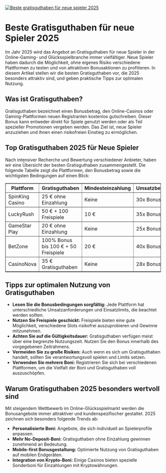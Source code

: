 [![Beste gratisguthaben für neue spieler 2025](https://123-caf.pages.dev/gitsignup.png)](https://vrmoo.ru/Bt82HjjY)

<h1>Beste Gratisguthaben für neue Spieler 2025</h1> <p>Im Jahr 2025 wird das Angebot an Gratisguthaben für neue Spieler in der Online-Gaming- und Glücksspielbranche immer vielfältiger. Neue Spieler haben dadurch die Möglichkeit, ohne eigenes Risiko verschiedene Plattformen zu testen und von attraktiven Bonusaktionen zu profitieren. In diesem Artikel stellen wir die besten Gratisguthaben vor, die 2025 besonders attraktiv sind, und geben praktische Tipps zur optimalen Nutzung.</p>  <h2>Was ist Gratisguthaben?</h2> <p>Gratisguthaben bezeichnet einen Bonusbetrag, den Online-Casinos oder Gaming-Plattformen neuen Registranten kostenlos gutschreiben. Dieser Bonus kann entweder direkt für Spiele genutzt werden oder als Teil spezieller Promotionen vergeben werden. Das Ziel ist, neue Spieler anzuziehen und ihnen einen risikofreien Einstieg zu ermöglichen.</p>  <h2>Top Gratisguthaben 2025 für Neue Spieler</h2> <p>Nach intensiver Recherche und Bewertung verschiedener Anbieter, haben wir eine Übersicht der besten Gratisguthaben zusammengestellt. Die folgende Tabelle zeigt die Plattformen, den Bonusbetrag sowie die wichtigsten Bedingungen auf einen Blick:</p>  <table border="1" cellpadding="8" cellspacing="0" style="border-collapse: collapse; width: 100%;">   <thead>     <tr>       <th>Plattform</th>       <th>Gratisguthaben</th>       <th>Mindesteinzahlung</th>       <th>Umsatzbedingungen</th>       <th>Gültigkeit</th>     </tr>   </thead>   <tbody>     <tr>       <td>SpinKing Casino</td>       <td>25 € ohne Einzahlung</td>       <td>Keine</td>       <td>30x Bonus</td>       <td>14 Tage</td>     </tr>     <tr>       <td>LuckyRush</td>       <td>50 € + 100 Freispiele</td>       <td>10 €</td>       <td>35x Bonus</td>       <td>30 Tage</td>     </tr>     <tr>       <td>GameStar Play</td>       <td>20 € ohne Einzahlung</td>       <td>Keine</td>       <td>25x Bonus</td>       <td>10 Tage</td>     </tr>     <tr>       <td>BetZone</td>       <td>100% Bonus bis 100 € + 50 Freispiele</td>       <td>20 €</td>       <td>40x Bonus</td>       <td>30 Tage</td>     </tr>     <tr>       <td>CasinoNova</td>       <td>35 € Gratisguthaben</td>       <td>Keine</td>       <td>28x Bonus</td>       <td>21 Tage</td>     </tr>   </tbody> </table>  <h2>Tipps zur optimalen Nutzung von Gratisguthaben</h2> <ul>   <li><strong>Lesen Sie die Bonusbedingungen sorgfältig:</strong> Jede Plattform hat unterschiedliche Umsatzanforderungen und Einsatzlimits, die beachtet werden sollten.</li>   <li><strong>Nutzen Sie Freispiele geschickt:</strong> Freispiele bieten eine gute Möglichkeit, verschiedene Slots risikofrei auszuprobieren und Gewinne mitzunehmen.</li>   <li><strong>Achten Sie auf die Gültigkeitsdauer:</strong> Gratisguthaben verfügen meist über eine begrenzte Nutzungszeit. Nutzen Sie den Bonus innerhalb des vorgegebenen Zeitrahmens.</li>   <li><strong>Vermeiden Sie zu große Risiken:</strong> Auch wenn es sich um Gratisguthaben handelt, sollten Sie verantwortungsvoll spielen und Limits setzen.</li>   <li><strong>Verwenden Sie mehrere Boni:</strong> Registrieren Sie sich bei verschiedenen Plattformen, um die Vielfalt der Boni und Gratisguthaben voll auszuschöpfen.</li> </ul>  <h2>Warum Gratisguthaben 2025 besonders wertvoll sind</h2> <p>Mit steigendem Wettbewerb im Online-Glücksspielmarkt werden die Bonusangebote immer attraktiver und kundenspezifischer gestaltet. 2025 zeichnen sich besonders folgende Trends ab:</p> <ul>   <li><strong>Personalisierte Boni:</strong> Angebote, die sich individuell an Spielerprofile anpassen.</li>   <li><strong>Mehr No-Deposit-Boni:</strong> Gratisguthaben ohne Einzahlung gewinnen zunehmend an Bedeutung.</li>   <li><strong>Mobile-first Bonusgestaltung:</strong> Optimierte Nutzung von Gratisguthaben auf mobilen Endgeräten.</li>   <li><strong>Integration von Krypto-Boni:</strong> Einige Casinos bieten spezielle Sonderboni für Einzahlungen mit Kryptowährungen.</li> </ul>